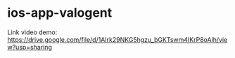 # ios-app-valogent

Link video demo:
https://drive.google.com/file/d/1AIrk29NKG5hgzu_bGKTswm4IKrP8oAlh/view?usp=sharing
